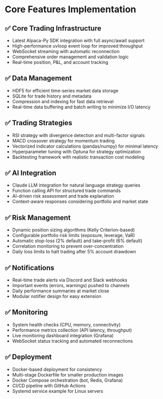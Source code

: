 # Core Features Implementation

## ✅ Core Trading Infrastructure
- Latest Alpaca-Py SDK integration with full async/await support
- High-performance uvloop event loop for improved throughput
- WebSocket streaming with automatic reconnection
- Comprehensive order management and validation logic
- Real-time position, P&L, and account tracking

## ✅ Data Management
- HDF5 for efficient time-series market data storage
- SQLite for trade history and metadata
- Compression and indexing for fast data retrieval
- Real-time data buffering and batch writing to minimize I/O latency

## ✅ Trading Strategies
- RSI strategy with divergence detection and multi-factor signals
- MACD crossover strategy for momentum trading
- Vectorized indicator calculations (pandas/numpy) for minimal latency
- Hyperparameter tuning with Optuna for strategy optimization
- Backtesting framework with realistic transaction cost modeling

## ✅ AI Integration
- Claude LLM integration for natural language strategy queries
- Function calling API for structured trade commands
- AI-driven risk assessment and trade explanation
- Context-aware responses considering portfolio and market state

## ✅ Risk Management
- Dynamic position sizing algorithms (Kelly Criterion-based)
- Configurable portfolio risk limits (exposure, leverage, VaR)
- Automatic stop-loss (2% default) and take-profit (6% default)
- Correlation monitoring to prevent over-concentration
- Daily loss limits to halt trading after 5% account drawdown

## ✅ Notifications
- Real-time trade alerts via Discord and Slack webhooks
- Important events (errors, warnings) pushed to channels
- Daily performance summaries at market close
- Modular notifier design for easy extension

## ✅ Monitoring
- System health checks (CPU, memory, connectivity)
- Performance metrics collection (API latency, throughput)
- Live monitoring dashboard integration (Grafana)
- WebSocket status tracking and automated reconnections

## ✅ Deployment
- Docker-based deployment for consistency
- Multi-stage Dockerfile for smaller production images
- Docker Compose orchestration (bot, Redis, Grafana)
- CI/CD pipeline with GitHub Actions
- Systemd service example for Linux servers